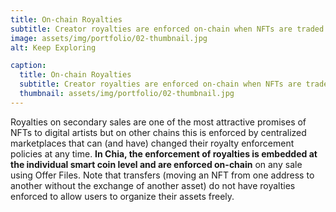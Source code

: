 ```yaml
---
title: On-chain Royalties
subtitle: Creator royalties are enforced on-chain when NFTs are traded trustlessly through Offer Files.
image: assets/img/portfolio/02-thumbnail.jpg
alt: Keep Exploring

caption:
  title: On-chain Royalties
  subtitle: Creator royalties are enforced on-chain when NFTs are traded trustlessly through Offer Files.
  thumbnail: assets/img/portfolio/02-thumbnail.jpg
---
```


Royalties on secondary sales are one of the most attractive promises of NFTs to digital artists but on other chains this is enforced by centralized marketplaces that can (and have) changed their royalty enforcement policies at any time. **In Chia, the enforcement of royalties is embedded at the individual smart coin level and are enforced on-chain** on any sale using Offer Files. Note that transfers (moving an NFT from one address to another without the exchange of another asset) do not have royalties enforced to allow users to organize their assets freely.